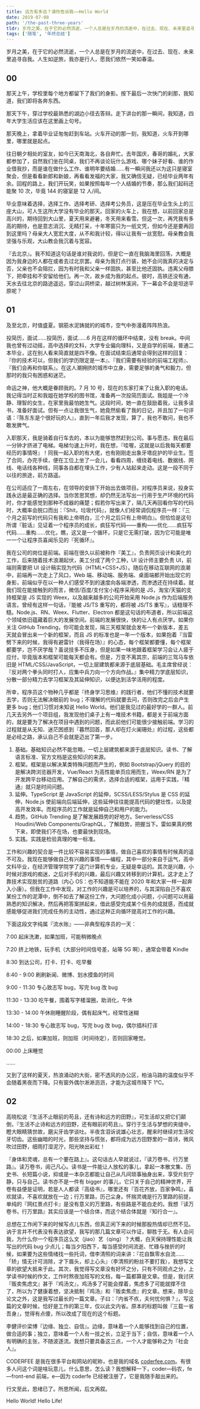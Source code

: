 ```yaml
---
title: 远方有多远？请你告诉我——Hello World
date: 2019-07-08
path: '/the-past-three-years'
tldr: 岁月之美，在于它的必然流逝，一个人总是在岁月的流逝中，在过去、现在、未来里追寻自我。人生如逆旅，我亦是行人，愿我们一笑依然如春温。
tags: ['随笔', '年终总结']
---
```


岁月之美，在于它的必然流逝，一个人总是在岁月的流逝中，在过去、现在、未来里追寻自我。人生如逆旅，我亦是行人，愿我们依然一笑如春温。

## 00

那天上午，学校里每个地方都留下了我们的身影。按下最后一次快门的刹那，我知道，我们即将各奔东西。

那天下午，穿过学校最熟悉的湖边小径去答辩。走下讲台的那一瞬间，我知道，四年大学生活应该在这里画上句号。

那天晚上，拿着毕业证匆匆赶到车站。火车开动的那一刻，我知道，火车开到哪里，哪里就是起点。

往日朝夕相处的室友，如今已天南海北，各自奔忙。去年国庆，春哥的婚礼，大家都参加了，自然我们坐在同桌，我们不再谈论玩什么游戏、哪个妹子好看、谁的作业借我抄，而是谁在做什么工作、谁明年要结婚……有一瞬间我还以为这只是寝室聚会，但是看看新郎和新娘，再看看发福的大家，我又确信无疑，已经毕业两年有余。回程的路上，我们开玩笑，如果按照每年一个人结婚的节奏，那么我们起码还能聚 10 次，毕竟 144 的寝室是 12 人/间。

毕业意味着选择，选择工作、选择考研、选择考公务员，这是压在毕业生头上的三座大山，可人生这所大学没有毕业的那天。回家的火车上，我在想，以前回家总是高兴的，期待回到大山里，夏天用来避暑，冬天用来看雪。但这一次，再凭我有多高的期待，也是意志消沉、无精打采，十年寒窗只为一纸文凭，但如今还是要再回到这里吗？母亲大人宽宏大度，从不和我计较，得以让我有一丝宽慰。母亲教会我坚强与乐观，大山教会我沉着与宽容。

『去北京』。我不知道这句话是谁对我说的，但是它一直在我脑海里回荡，大概是因为我身边的人都在或者去过北京罢。母亲为我打点行装，她不会问我真的决定与否，父亲也不会阻拦，因为有时我和父亲一样固执，甚至比他还固执。违离父母膝下，把牵挂和不安留给他们。再一次，故乡成为我的起点。彼时，高铁还没有通，天水去往北京的路途遥远，穿过山洞桥梁，越过树林溪涧，下一幕会不会是坦途平原呢？

## 01

及至北京，时值盛夏。钢筋水泥铸就的的城市，空气中弥漫着阵阵热浪。

投简历，面试……投简历，面试……6 月在这样的循环中结束，没有 break。中间我也曾有过动摇，高中选择的文科，大学专业偏向理科，又是自学的前端，普通二本毕业，这在别人看来简直就是四不像。在面试结束后通常会得到这样的回复：『你的技术可以，但我们的学历限定是一本』、『我们需要有经验的前端工程师』、『我们会再和你联系』。在这人潮拥挤的城市中立身，需要足够的勇气和毅力，但那时的我只有困惑和迷茫。

命运之神，他大概是眷顾我的。7 月 10 号，现在的东家打来了让我入职的电话。我记得当时正和我姐在她学校的图书馆，准备再一次投简历面试。我姐是一个冷静、理智的女生，在家里我最怕她生气。这段时间，她一直在鼓励着我，让我多读书，准备好面试。但有一点让我很生气，她竟然偷看了我的日记，并且加了一句评语：『陈东东是个很好玩的人』，直到一年后我才发现，算了，我也不敢问，我也不敢发脾气。

入职那天，我是骑着自行车去的，本以为能够悠然赶到公司。事与愿违，我在最后一分钟才挤进了电梯。电梯匀速上升时，我在想，『哇喔，这就是以后我每天都要经历的事情呀』！同我一起入职的有大佬，也有刚刚走出象牙塔庇护的毕业生。签了合同，办完手续，便在工位上坐了一会儿，看看四周，缠绕着电线、数据线、网线、电话线各种线，同事各自都在埋头工作，少有人站起来走动。这是一段不同于以往的旅途，前方路遥。

在公司适应了一周左右，在领导的安排下开始出去做项目。对程序员来说，投身实践永远是最正确的选择。当你苦思冥想，却仍然无法写出一行用于生产环境的代码时，你才能感觉到那种不成器的痛楚；假若你写出来了，隔几天再回看你写的代码时，大概率会脱口而出：『Shit，垃圾代码』，就像人们经常调侃程序员一样：『三个月之前写的代码只有我和上帝明白，三个月之后只有上帝明白』。但恰恰是这句所谓『脏话』见证着一个程序员的成长，疯狂写代码——重构——优化……疯狂写代码……重构……优化，瞧，这又是一个循环，只是它无需打破，因为它可能是唯一一个让程序员喜闻乐见的『死循环』。

我在公司的岗位是前端。前端在很久以前被称作『美工』，负责网页设计和美化的工作，后来随着技术浪潮起伏，美工分成了两个工种，UI 设计师主要负责 UI，前端则需要把 UI 设计稿实现为代码（HTML+CSS+JS）。随后在移动互联网的浪潮中，前端再一次走上了风口，Web 端、移动端、服务端、桌面端都开始出现它的身影，前端似乎在以一种人们感受不到的速度向各端渗透，而渗透还在持续着。就我们现在能接触到的而言，微信/百度/支付宝小程序采用的是 JS，淘宝/天猫的支持框架是 JS 实现的 Weex，以及越来越多的公司开始采用 Node.js 作为后端服务语言。曾经有这样一句话，『能被 JS/TS 重写的，都将被 JS/TS 重写』，话糙理不糙。Node.js、RN、Weex、Flutter、Electron 都是这句话的布道者，所以前端这个领域依旧蕴藏着巨大的发展空间。前端的发展很快，快的让人有点厌学。如果你关注 GitHub Trending，你可能会发现，隔三天框架就会发布一个新版本，差五天就会冒出来一个新的框架，而且 JS 的标准也是一年一个版本，如果抱着『当雷劈下来的时候，我得有避雷针（我得在场）』的心态，每个框架都要懂，每个框架都要学，岂不厌学哉？虽说技多不压身，但是如果一味地跟着框架学习会让人疲于应付，毕竟版本和框架可能每天都会有。但是，万变不离其宗，前端的三驾马车依旧是 HTML/CSS/JavaScript，一切上层建筑都来源于底层基础。毛主席曾经说：『反对两个拳头同时打人，应集中兵力向一个方向作战。』集中精力学底层知识，分散一部分精力去学习框架及其延伸知识，以便达到活学活用的程度。

所幸，程序员这个物种几乎都是『终身学习思维』的践行者，他们不懂的技术就要去学，否则无法解决眼前的 bug；不理解的代码就要去问，否则改完之后会产生更多 bug；他们习惯对未知说 Hello World。他们是我见过的最好学的一群人。前几天去另外一个项目组，我发现他们桌子上有一堆技术书籍，都是关于前端方面的，就是要为了解决在项目中遇到的问题，而此前他们可能很少接触前端。学习的过程就是从无知、迷茫困惑到『暮然回首，那人却在灯火阑珊处』的过程，这些都是必经之路，承认自己不会就是迈出了第一步。

1. 基础。基础知识必然不能忽略，一切上层建筑都来源于底层知识。读书、了解语言标准、官方文档是这些知识的来源。
2. 框架。框架是以解决某类特殊问题而产生的，例如 Bootstrap/jQuery 的目的是解决跨浏览器开发，Vue/React 为高性能单页应用而生，Weex/RN 是为了开发跨平台移动应用。了解自己的需求，选择合适的框架，运用于实践，『精通』就只是时间问题。
3. 延伸。TypeScript 是 JavaScript 的延伸，SCSS/LESS/Stylus 是 CSS 的延伸，Node.js 使前端向后端延伸，这些延伸往往能提高代码的健壮性，以及提高开发效率。而程序员的工作就是延伸自己和用户的能力。
4. 趋势。GitHub Trending 是了解发展趋势的好地方。Serverless/CSS Houdini/Web Components/GraphQL，了解趋势，把握当下。雷如果真的劈下来，即使我们不在场，也要最快到现场。
5. 实践。实践是检验真理的唯一标准。

工作和兴趣的契合是一件比较不容易实现的事情，做自己喜欢的事情有时候真的遥不可及。我现在能够做自己有兴趣的事情——编程，其中一部分来自于运气，高中文科毕业，在经济管理学院学了这门计算机专业，无疑是幸运的。其次是兴趣，小时候对游戏的痴迷，之后对手机的兴趣，最后兴趣又转移到的计算机，这才走上了靠技术实现脱贫的道路（内心 OS：也不知道能不能在 2020 年和大家一样一起奔入小康）。但我在工作中发现，对工作的兴趣是可以培养的，与其深陷自己不喜欢某份工作的泥潭中，倒不如去了解这份工作，大问题化成小问题，小问题可以用最熟悉的知识解决，然后再把答案拼起来，借此感受完成某个任务的成就感，而成就感能够促进我们完成任务的主动性，通过这种正向循环提高对工作的兴趣。

下面这段文字纯属『流水账』——非典型程序员的一天：

7:00 起床洗漱，如果加班，可能稍微晚点

7:20 挤上地铁，玩手机（大部分时间信号差，站等 5G 啊），通常会带着 Kindle

8:30 到达公司，打卡、打卡、吃早餐

8:40 - 9:00 刷刷新闻、微博、划水摸鱼的时间

9:00 - 11:30 专心致志写 bug，写完 bug 改 bug

11:30 - 13:30 吃午餐，围着写字楼溜圈，助消化，午休

13:30 - 14:00 午休刚睡醒阶段，偶有起床气，经常性迷糊

14:00 - 18:30 专心致志写 bug，写完 bug 改 bug，偶尔插科打诨

18:30 之后，如果加班，则加班（时间待定），否则回家睡觉。

00:00 上床睡觉

……

又到了这样的夏天，热浪涌动的大街，密不透风的办公区，柏油马路的温度似乎不会随着黑夜而下降。只有窗外偶尔淅淅沥沥，才能为这城市降下 1℃。

## 02

高晓松说『生活不止眼前的苟且，还有诗和远方的田野』，可生活却又把它们颠倒，『生活不止诗和远方的田野，还有眼前的苟且』。穿行于生活与梦想的夹缝中，瞪大眼睛猜世故，磨尖牙齿学谈吐。半夜含泪诉说雄心壮志，醒来时继续对生活咬牙切齿。这些幽暗的时光，那些坚持与慌张，都将成为远方田野里的一首诗，微风吹过田野，细雨打湿泥泞，阳光映出彩虹！

『身体和灵魂，总有一个要在路上』。这句话古人早就说过，『读万卷书，行万里路』。读万卷书，阅己凡心。读书是一件能让人放松的事儿，拿起一本散文集、历史书、长短篇小说，抑或是一本杂志都能让自己从凡间琐事抽身出来，享受片刻宁静，只与自己。读书亦不是一件有 bigger 的事儿，它只关于自己的精神世界，开卷有益便是证明，若是人人都读『高级书』，哪里还有『百花齐放，百家争鸣』，喜欢就读，不喜欢就放在一边；行万里路，历己尘身。怀揣灵魂是行万里路的前提，单纯的『网红景点打卡』是没有意义的万里路，有些路是不能白走的。我想『读万卷书，行万里路』其实应该是一个结合体，而这个结合体就是『知行合一』。

总想在工作闲下来的时候写点儿东西，但真正闲下来的时候那股热情却已然不见。讷于言并不代表没有表达欲望，我写的那几篇文章可以作证，聊胜于无。有人会问我，为什么你一个程序员这么文（jiao）艺（qing）？大概，白天保持理性能让我写出的代码 bug 少点儿；每当夕阳西下，每当感受时间流逝、忙碌与挫折的时候，如果要为这些情绪找一些托词，借李清照的词来讲：『花自飘零水自流……「矫」情无计可消除，才下眉头，却上心头』（李清照的粉丝不要打我），我想写文章的欲望大抵来于此。其次，我觉得写文章没有好坏之分，只有不同观点之分，上学读书时候的作文，工作时熬夜加班写的文档，每一篇都算是文章。但是，我讨厌『贩卖焦虑文』甚于『鸡汤文』，鸡汤多了可能会撑着，焦虑多了可能就撑不住了，所以为了健康着想，坚决抵制『鸡汤』和『贩卖焦虑』的文章。想来，除毕业论文之外，这是我写过最长的一篇文章。子曰：『内省不疚，夫何忧何惧？』，写这篇的文章时候，恰好是工作的第三年，仅以此文内省。原本的标题叫做『三载一省吾身』，觉得有点傻，所以改成了现在的这个标题。

李健评价梁博『边缘、独立、自信』。边缘，意味着一个人能够找到自己的位置，做合适的事；独立，意味着一个人有一技之长，立足于当下；自信，意味着一个人有明确的主张，不随波逐流。我想只要具备这三点，一个人才能够称之为『社会人』。

CODERFEE 是我在很多平台和网站的昵称，也是我的域名 [coderfee.com](coderfee.com)。有很多人问这个词是啥玩意儿，什么意思，怎么读？我想解释一下，coder—码农，fe—front-end 前端，e—因为 coderfe 已经被注册了，它是我随手敲出来的。

行文至此，思绪已了。所思所闻，后文再叙。

Hello World! Hello Life!
